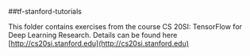 ##tf-stanford-tutorials

This folder contains exercises from the course CS 20SI: TensorFlow for Deep Learning Research.
Details can be found here [http://cs20si.stanford.edu](http://cs20si.stanford.edu)